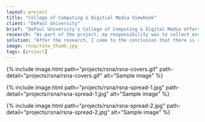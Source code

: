 ```yaml
---
layout: project
title: "College of Computing & Digitial Media Viewbook"
client: "DePaul University"
brief: "DePaul University's College of Computing & Digital Media offers many graduate programs in technology. With the diversity of the programs, it is important to create a view book that encompasses all programs and highlights essential information that will target potential candidates and current students."
research: "As part of the project, my responsibility was to collect essential information for each program and create a system of hierarchy for it. Also, I conducted interviews with current students and asked them what drove them to their enroll in their program and I asked if any print material played any role in their decision. Professors also assisted me in gathering content."
solution: "After the research, I came to the conclusion that there is a large diversity in prospective students who come from different backgrounds that include previous education, language barriers, and different levels of familiarity with the programs. The solution was to create the view book with a neutral identity that doesn't subtract from the content and doesn't imply any biased opinions. The photography used is both a combination of abstract ideas as well as environment shots of the university and students."
image: rsna/rsna_thumb.jpg
tags: [project]
---
```


{% include image.html path="projects/rsna/rsna-covers.gif" path-detail="projects/rsna/rsna-covers.gif" alt="Sample image" %}


{% include image.html path="projects/rsna/rsna-spread-1.jpg" path-detail="projects/rsna/rsna-spread-1.jpg" alt="Sample image" %}

{% include image.html path="projects/rsna/rsna-spread-2.jpg" path-detail="projects/rsna/rsna-spread-2.jpg" alt="Sample image" %}


